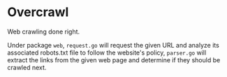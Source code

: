 # Overcrawl

Web crawling done right.

Under package `web`, `request.go` will request the given URL and analyze its associated robots.txt file to follow the website's policy, `parser.go` will extract the links from the given web page and determine if they should be crawled next.
